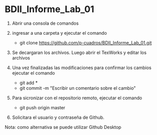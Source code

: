 # BDII_Informe_Lab_01

1. Abrir una consola de comandos
2. ingresar a una carpeta y ejecutar el comando

   - git clone https://github.com/p-cuadros/BDII_Informe_Lab_01.git

3. Se decargaran los archivos. Luego abrir el TexWorks y editar los archivos

4. Una vez finalizadas las modificaciones para confirmar los cambios ejecutar el comando

   - git add *
   - git commit -m "Escribir un comentario sobre el cambio"

5. Para sicronizar con el repositorio remoto, ejecutar el comando

   - git push origin master

6. Solicitara el usuario y contraseña de Github.

Nota: como alternativa se puede utilizar Github Desktop
